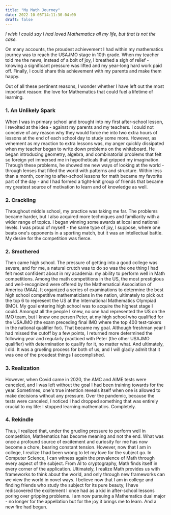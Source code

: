 ```yaml
---
title: "My Math Journey"
date: 2022-10-05T14:11:30-04:00
draft: false
---
```

*I wish I could say I had loved Mathematics all my life, but that is not the case.*

<!--more-->
On many accounts, the proudest achievement I had within my mathematics journey was to reach the USAJMO stage in 10th grade. When my teacher told me the news, instead of a bolt of joy, I breathed a sigh of relief - knowing a significant pressure was lifted and my year-long hard work paid off. Finally, I could share this achievement with my parents and make them happy.

Out of all these pertinent reasons, I wonder whether I have left out the most important reason: the love for Mathematics that could fuel a lifetime of learning. 

### 1. An Unlikely Spark
When I was in primary school and brought into my first after-school lesson, I revolted at the idea - against my parents and my teachers. I could not conceive of any reason why they would force me into two extra hours of lessons at the end of each school day to study some more. However, as vehement as my reaction to extra lessons was, my anger quickly dissipated when my teacher began to write down problems on the whiteboard. He began introducing geometry, algebra, and combinatorial problems that felt so foreign yet immersed me in hypotheticals that gripped my imagination. Through these problems, he showed me new ways of looking at the world - through lenses that filled the world with patterns and structure. Within less than a month, coming to after-school lessons for math became my favorite part of the day - and I had formed a tight-knit group of friends that became my greatest source of motivation to learn and of knowledge as well.

### 2. Crackling
Throughout middle school, my practice was taking me far. The problems became harder, but I also acquired more techniques and familiarity with a wider range of topics. I began winning some awards at local and national levels. I was proud of myself - the same type of joy, I suppose, where one beats one's opponents in a sporting match, but it was an intellectual battle. My desire for the competition was fierce. 

### 2. Smothered
Then came high school. The pressure of getting into a good college was severe, and for me, a natural crutch was to do so was the one thing I had felt most confident about in my academia: my ability to perform well in Math competitions. 
Among the math competitions in the US, the most prestigious and well-recognized were offered by the Mathematical Association of America (MAA). It organized a series of examinations to determine the best high school competitive mathematicians in the nation, ultimately to pick out the top 6 to represent the US at the International Mathematics Olympiad (IMO). My goal entering high school was to acquire the highest stage I could. Amongst all the people I knew, no one had represented the US on the IMO team, but I knew one person Peter, at my high school who qualified for the USAJMO (the exam preceding final IMO where the top 400 test-takers in the national qualifier for). That became my goal. Although freshman year I had missed the cutoff by a few points, I returned more determined the following year and regularly practiced with Peter (the other USAJMO qualifier) with determination to qualify for it, no matter what. And ultimately, I did. It was a grueling process for both of us, and I will gladly admit that it was one of the proudest things I accomplished. 

### 3. Realization
However, when Covid came in 2020, the AMC and AIME tests were canceled, and I was left without the goal I had been training towards for the year. Sometimes, one's true intention reveals itself when one is allowed to make decisions without any pressure. Over the pandemic, because the tests were canceled, I noticed I had dropped something that was entirely crucial to my life: I stopped learning mathematics. Completely.

### 4. Rekindle
Thus, I realized that, under the grueling pressure to perform well in competition, Mathematics has become meaning and not the end. What was once a profound source of excitement and curiosity for me has now become a chore, bearing constant tension.
However, now that I am in college, I realize I had been wrong to let my love for the subject go. In Computer Science, I can witness again the prevalence of Math through every aspect of the subject. From AI to cryptography, Math finds itself in every corner of the application. Ultimately, I realize Math provides us with frameworks to think about the world, and only through new frameworks can we view the world in novel ways. I believe now that I am in college and finding friends who study the subject for its pure beauty, I have rediscovered the excitement I once had as a kid in after-school lessons poring over gripping problems.
I am now pursuing a Mathematics dual major - no longer for the appellation but for the joy it brings me to learn. And a new fire had begun.